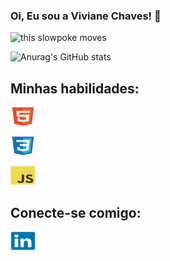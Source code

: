 ### Oi, Eu sou a Viviane Chaves! 👋

<img src="https://auscracker.com/wp-content/uploads/2019/10/cartoon-cute-girl-2.gif" alt="this slowpoke moves" width="250" height="250" style="max-width:900%;"></img>

![Anurag's GitHub stats](https://github-readme-stats.vercel.app/api?username=viviane16&show_icons=true&theme=radical)

## Minhas habilidades:
<img src="https://raw.githubusercontent.com/devicons/devicon/master/icons/html5/html5-original.svg" alt="html" width="40"  height="30" style="max-width:100%;"></img>

<img src="https://raw.githubusercontent.com/devicons/devicon/master/icons/css3/css3-original.svg" alt="css" width="40" height="30" style="max-width:100%;"></img>

<img src="https://raw.githubusercontent.com/devicons/devicon/master/icons/javascript/javascript-original.svg" alt="js" width="40" height="30" style="max-width:100%;"></img>




## Conecte-se comigo:
<a href="https://www.linkedin.com/in/vivianechavesdossantos/" target="_blanck">
  <img align="center" alt="viviane-linkedin" height="30" width="40" src="https://raw.githubusercontent.com/devicons/devicon/master/icons/linkedin/linkedin-original.svg" style="max-width:100%;">
</a>


<!--
<img height="180em" src="https://camo.githubusercontent.com/694fa11142b08098e129cf60585478d356e32d69880297cf06696027110fc6ac/68747470733a2f2f6769746875622d726561646d652d73746174732d65696768742d74686574612e76657263656c2e6170702f6170692f746f702d6c616e67732f3f757365726e616d653d5261666142616c6c6572696e69266c61796f75743d636f6d70616374266c616e67735f636f756e743d38267468656d653d64726163756c61" data-canonical-src="https://github-readme-stats-eight-theta.vercel.app/api/top-langs/?username=viviane16&amp;layout=compact&amp;langs_count=8&amp;theme=dracula" style="max-width:100%;"> -->

  
<!--
**Viviane16/Viviane16** is a ✨ _special_ ✨ repository because its `README.md` (this file) appears on your GitHub profile.

Here are some ideas to get you started:

- 🔭 I’m currently working on ...
- 🌱 I’m currently learning ...
- 👯 I’m looking to collaborate on ...
- 🤔 I’m looking for help with ...
- 💬 Ask me about ...
- 📫 How to reach me: ...
- 😄 Pronouns: ...
- ⚡ Fun fact: ...
-->

